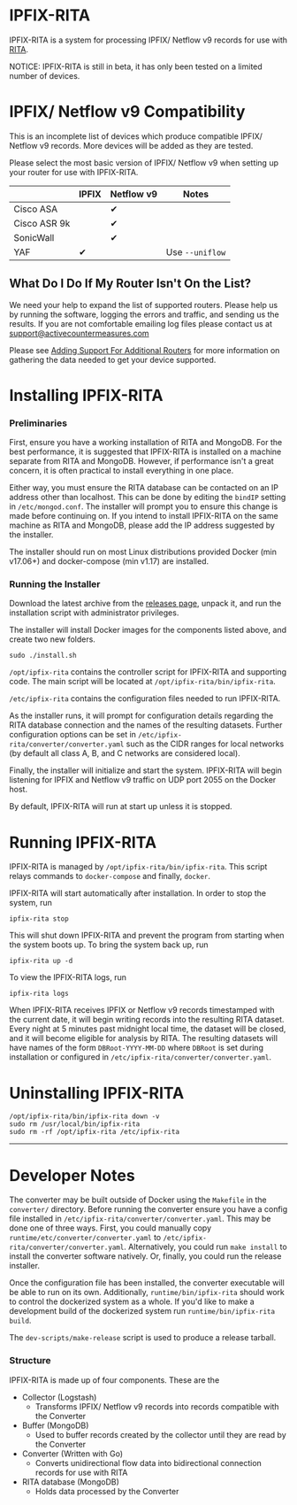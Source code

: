 # IPFIX-RITA

IPFIX-RITA is a system for processing IPFIX/ Netflow v9 records for use with
[RITA](https://github.com/activecm/rita).


NOTICE: IPFIX-RITA is still in beta, it has only been tested on a limited number of devices.

# IPFIX/ Netflow v9 Compatibility

This is an incomplete list of devices which produce compatible IPFIX/ Netflow v9 records.
More devices will be added as they are tested.

Please select the most basic version of IPFIX/ Netflow v9 when setting up your router for
use with IPFIX-RITA.

|              | IPFIX | Netflow v9 |       Notes      |
|--------------|-------|------------|------------------|
|   Cisco ASA  |       |     ✔      |                  |
| Cisco ASR 9k |       |     ✔      |                  |
|   SonicWall  |       |     ✔      |                  |
|     YAF      |   ✔   |            | Use `--uniflow`  |

## What Do I Do If My Router Isn't On the List?

We need your help to expand the list of supported routers. Please help us by running
the software, logging the errors and traffic, and sending us the results. If you are
not comfortable emailing log files please contact us at support@activecountermeasures.com

Please see [Adding Support For Additional Routers](docs/Router%20Support.md) for more
information on gathering the data needed to get your device supported.

# Installing IPFIX-RITA

### Preliminaries

First, ensure you have a working installation of RITA and MongoDB. For the best performance,
it is suggested that IPFIX-RITA is installed on a machine separate from RITA and MongoDB.
However, if performance isn't a great concern, it is often practical to install everything
in one place.

Either way, you must ensure the RITA database can be contacted on an IP address other than
localhost. This can be done by editing the `bindIP` setting in `/etc/mongod.conf`.
The installer will prompt you to ensure this change is made before continuing
on.  If you intend to install IPFIX-RITA on the same machine as RITA
and MongoDB, please add the IP address suggested by the installer.

The installer should run on most Linux distributions provided Docker (min v17.06+) and
docker-compose (min v1.17) are installed.

### Running the Installer

Download the latest archive from the [releases page](https://github.com/activecm/ipfix-rita/releases), unpack it, and run the
installation script with administrator privileges.

The installer will install Docker images for the components listed above, and
create two new folders.

```
sudo ./install.sh
```

`/opt/ipfix-rita` contains the controller script for IPFIX-RITA and supporting
code. The main script will be located at `/opt/ipfix-rita/bin/ipfix-rita`.

`/etc/ipfix-rita` contains the configuration files needed to run IPFIX-RITA.

As the installer runs, it will prompt for configuration details regarding the RITA database
connection and the names of the resulting datasets. Further configuration options
can be set in `/etc/ipfix-rita/converter/converter.yaml` such as the CIDR
ranges for local networks (by default all class A, B, and C networks are considered local).

Finally, the installer will initialize and start the system. IPFIX-RITA
will begin listening for IPFIX and Netflow v9 traffic on UDP port 2055 on
the Docker host.

By default, IPFIX-RITA will run at start up unless it is stopped.

# Running IPFIX-RITA

IPFIX-RITA is managed by `/opt/ipfix-rita/bin/ipfix-rita`. This script relays
commands to `docker-compose` and finally, `docker`.

IPFIX-RITA will start automatically after installation.
In order to stop the system, run

```
ipfix-rita stop
```
This will shut down IPFIX-RITA and prevent the program from starting when
the system boots up. To bring the system back up, run

```
ipfix-rita up -d
```

To view the IPFIX-RITA logs, run

```
ipfix-rita logs
```

When IPFIX-RITA receives IPFIX or Netflow v9 records timestamped with the
current date, it will begin writing records into the resulting RITA dataset.
Every night at 5 minutes past midnight local time, the dataset will be closed,
and it will become eligible for analysis by RITA. The resulting datasets will
have names of the form `DBRoot-YYYY-MM-DD` where `DBRoot` is set during
installation or configured in `/etc/ipfix-rita/converter/converter.yaml`.

# Uninstalling IPFIX-RITA

```
/opt/ipfix-rita/bin/ipfix-rita down -v
sudo rm /usr/local/bin/ipfix-rita
sudo rm -rf /opt/ipfix-rita /etc/ipfix-rita
```

---

# Developer Notes

The converter may be built outside of Docker using the `Makefile` in the
`converter/` directory. Before running the converter ensure you have a config
file installed in `/etc/ipfix-rita/converter/converter.yaml`. This may be done
one of three ways. First, you could manually copy `runtime/etc/converter/converter.yaml`
to `/etc/ipfix-rita/converter/converter.yaml`. Alternatively, you could run `make install`
to install the converter software natively. Or, finally, you could run the release installer.

Once the configuration file has been installed, the converter executable will be able to run
on its own. Additionally, `runtime/bin/ipfix-rita` should work to control the dockerized
system as a whole.
If you'd like to make a development build of the dockerized system run
`runtime/bin/ipfix-rita build`.

The `dev-scripts/make-release` script is used to produce a release tarball.

### Structure

IPFIX-RITA is made up of four components. These are the

- Collector (Logstash)
  - Transforms IPFIX/ Netflow v9 records into records compatible with the Converter
- Buffer (MongoDB)
  - Used to buffer records created by the collector until they are read by the Converter
- Converter (Written with Go)
  - Converts unidirectional flow data into bidirectional connection records for use with RITA
- RITA database (MongoDB)
  - Holds data processed by the Converter

